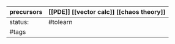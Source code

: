 | precursors | [[PDE]] [[vector calc]] [[chaos theory]] |
| ---------- | ---------------------------------------- |
| status:    | #tolearn                                 |
| #tags      |                                          |
